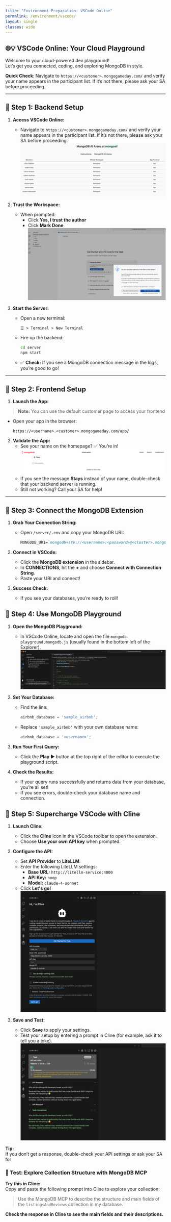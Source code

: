 ```yaml
---
title: "Environment Preparation: VSCode Online"
permalink: /environment/vscode/
layout: single
classes: wide
---
```


## 🌐💡 VSCode Online: Your Cloud Playground

Welcome to your cloud-powered dev playground!  
Let’s get you connected, coding, and exploring MongoDB in style.

**Quick Check**: Navigate to `https://<customer>.mongogameday.com/` and verify your name appears in the participant list. If it’s not there, please ask your SA before proceeding.

---

## 🚀 Step 1: Backend Setup

1. **Access VSCode Online:**
   - Navigate to `https://<customer>.mongogameday.com/` and verify your name appears in the participant list. If it’s not there, please ask your SA before proceeding.
     ![Folder View](../../assets/images/environment-homepage.png)  
2. **Trust the Workspace:**
   - When prompted:
     - Click **Yes, I trust the author**
     - Click **Mark Done**
  ![Trust Prompt](../../assets/images/environment-folder-trust.png)

3. **Start the Server:**
   - Open a new terminal:
     ```
     ☰ > Terminal > New Terminal
     ```
   - Fire up the backend:
     ```bash
     cd server
     npm start
     ```
   - ✅ **Check:** If you see a MongoDB connection message in the logs, you’re good to go!

---

## 🎨 Step 2: Frontend Setup

1. **Launch the App:**
> **Note:** You can use the default customer page to access your frontend
   - Open your app in the browser:
     ```
     https://<username>.<customer>.mongogameday.com/app/
     ```
2. **Validate the App:**    
   - See your name on the homepage? ✅ You’re in!
   ![Frontend Name Display](../../assets/images/environment-name.png)
   - If you see the message **Stays** instead of your name, double-check that your backend server is running.
   - Still not working? Call your SA for help!

---

## 🔗 Step 3: Connect the MongoDB Extension

1. **Grab Your Connection String:**  
   - Open `/server/.env` and copy your MongoDB URI:
     ```markdown
     MONGODB_URI=`mongodb+srv://<username>:<password>@<cluster>.mongodb.net`/?retryWrites=true&w=majority
     ```

2. **Connect in VSCode:**
   - Click the **MongoDB extension** in the sidebar.
   - In **CONNECTIONS**, hit the **+** and choose **Connect with Connection String**.
   - Paste your URI and connect!

3. **Success Check:**
   - If you see your databases, you’re ready to roll!

## 🔗 Step 4: Use MongoDB Playground

1. **Open the MongoDB Playground:**  
   - In VSCode Online, locate and open the file `mongodb-playground.mongodb.js` (usually found in the bottom left of the Explorer).
   ![MongoDB Playground](../../assets/images/playground.png)

2. **Set Your Database:**  
   - Find the line:
     ```js
     airbnb_database = 'sample_airbnb';
     ```
   - Replace `'sample_airbnb'` with your own database name:
     ```js
     airbnb_database = '<username>';
     ```

3. **Run Your First Query:**  
   - Click the **Play** ▶️ button at the top right of the editor to execute the playground script.

4. **Check the Results:**  
   - If your query runs successfully and returns data from your database, you’re all set!
   - If you see errors, double-check your database name and connection.

## 🤖 Step 5: Supercharge VSCode with Cline

1. **Launch Cline:**  
   - Click the **Cline** icon in the VSCode toolbar to open the extension.
   - Choose **Use your own API key** when prompted.

2. **Configure the API:**
   - Set **API Provider** to **LiteLLM**.
   - Enter the following LiteLLM settings:
     - **Base URL:** `http://litellm-service:4000`
     - **API Key:** `noop`
     - **Model:** `claude-4-sonnet`
   - Click **Let's go!**  
     ![cline-welcome](../../assets/images/cline-welcome.png)

3. **Save and Test:**
   - Click **Save** to apply your settings.
   - Test your setup by entering a prompt in Cline (for example, ask it to tell you a joke).
     ![cline-working](../../assets/images/cline-working.png)

**Tip:**  
If you don’t get a response, double-check your API settings or ask your SA for

### 🧪 Test: Explore Collection Structure with MongoDB MCP

**Try this in Cline:**  
Copy and paste the following prompt into Cline to explore your collection:

> Use the MongoDB MCP to describe the structure and main fields of the `listingsAndReviews` collection in my database.

**Check the response in Cline to see the main fields and their descriptions.**
